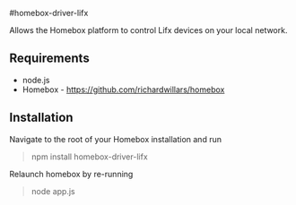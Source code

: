 #homebox-driver-lifx

Allows the Homebox platform to control Lifx devices on your local network.


## Requirements
- node.js
- Homebox - https://github.com/richardwillars/homebox

## Installation
Navigate to the root of your Homebox installation and run
> npm install homebox-driver-lifx

Relaunch homebox by re-running
> node app.js
